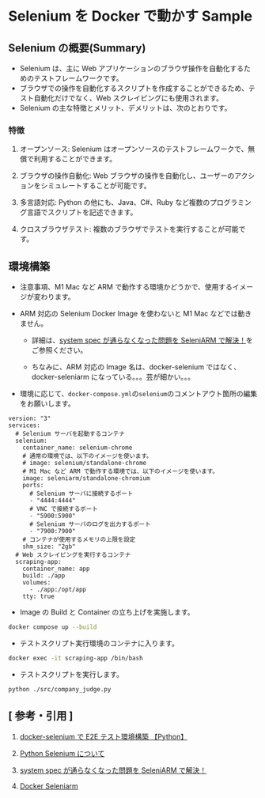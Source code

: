 # Selenium を Docker で動かす Sample

## Selenium の概要(Summary)

- Selenium は、主に Web アプリケーションのブラウザ操作を自動化するためのテストフレームワークです。
- ブラウザでの操作を自動化するスクリプトを作成することができるため、テスト自動化だけでなく、Web スクレイピングにも使用されます。
- Selenium の主な特徴とメリット、デメリットは、次のとおりです。

### 特徴

1. オープンソース: Selenium はオープンソースのテストフレームワークで、無償で利用することができます。

2. ブラウザの操作自動化: Web ブラウザの操作を自動化し、ユーザーのアクションをシミュレートすることが可能です。

3. 多言語対応: Python の他にも、Java、C#、Ruby など複数のプログラミング言語でスクリプトを記述できます。

4. クロスブラウザテスト: 複数のブラウザでテストを実行することが可能です。

## 環境構築

- 注意事項、M1 Mac など ARM で動作する環境かどうかで、使用するイメージが変わります。

- ARM 対応の Selenium Docker Image を使わないと M1 Mac などでは動きません。

  - 詳細は、[system spec が通らなくなった問題を SeleniARM で解決！](https://zenn.dev/lovegraph/articles/26109f0bc2f4c5)をご参照ください。

  - ちなみに、ARM 対応の Image 名は、docker-selenium ではなく、 docker-seleniarm になっている。。。芸が細かい。。。

- 環境に応じて、`docker-compose.yml`の`selenium`のコメントアウト箇所の編集をお願いします。

```yml: docker-compose.yml
version: "3"
services:
  # Selenium サーバを起動するコンテナ
  selenium:
    container_name: selenium-chrome
    # 通常の環境では、以下のイメージを使います。
    # image: selenium/standalone-chrome
    # M1 Mac など ARM で動作する環境では、以下のイメージを使います。
    image: seleniarm/standalone-chromium
    ports:
      # Selenium サーバに接続するポート
      - "4444:4444"
      # VNC で接続するポート
      - "5900:5900"
      # Selenium サーバのログを出力するポート
      - "7900:7900"
    # コンテナが使用するメモリの上限を設定
    shm_size: "2gb"
  # Web スクレイピングを実行するコンテナ
  scraping-app:
    container_name: app
    build: ./app
    volumes:
      - ./app:/opt/app
    tty: true
```

- Image の Build と Container の立ち上げを実施します。

```bash
docker compose up --build
```

- テストスクリプト実行環境のコンテナに入ります。

```bash
docker exec -it scraping-app /bin/bash
```

- テストスクリプトを実行します。

```bash
python ./src/company_judge.py
```

## [ 参考・引用 ]

1. [docker-selenium で E2E テスト環境構築 【Python】](https://tech-lab.sios.jp/archives/28840)

2. [Python Selenium について](https://zenn.dev/manase/scraps/28fe7b34824e79)

3. [system spec が通らなくなった問題を SeleniARM で解決！](https://zenn.dev/lovegraph/articles/26109f0bc2f4c5)

4. [Docker Seleniarm](https://github.com/seleniumhq-community/docker-seleniarm)
